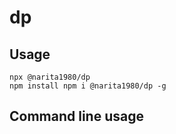 # dp

## Usage
```
npx @narita1980/dp
npm install npm i @narita1980/dp -g
```

## Command line usage
